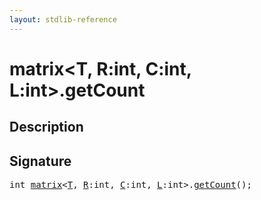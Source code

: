 ```yaml
---
layout: stdlib-reference
---
```


# matrix\<T, R:int, C:int, L:int\>\.getCount

## Description





## Signature 

<pre>
<span class="code_keyword">int</span> <a href="../types/matrix/index" class="code_type">matrix</a>&lt;<a href="" class="code_type">T</a>, <a href="../types/matrix/index#decl-R" class="code_var">R</a>:<span class="code_keyword">int</span>, <a href="../types/matrix/index#decl-C" class="code_var">C</a>:<span class="code_keyword">int</span>, <a href="../types/matrix/index#decl-L" class="code_var">L</a>:<span class="code_keyword">int</span>&gt;.<a href="getcount-3">getCount</a>();

</pre>

